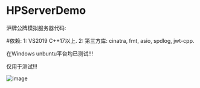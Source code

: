 # HPServerDemo
沪牌公牌模拟服务器代码:

#依赖:
1: VS2019 C++17以上.
2: 第三方库: cinatra, fmt, asio, spdlog, jwt-cpp.

在Windows unbuntu平台均已测试!!!

仅用于测试!!!

![image](https://github.com/thinkSJ/HPServerDemo/blob/main/TEST/test1.png)
